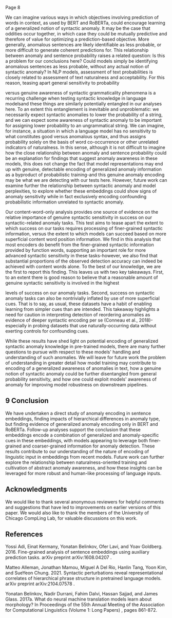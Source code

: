 Page 8

We can imagine various ways in which objectives involving prediction of words in context, as used by BERT and RoBERTa, could encourage learning of a generalized notion of syntactic anomaly. It may be the case that oddities occur together, in which case they could be mutually predictive and therefore of value for optimizing a prediction-based objective. More generally, anomalous sentences are likely identifiable as less probable, or more difficult to generate coherent predictions for. This relationship between anomaly and sentence probability raises a related question: Is this a problem for our conclusions here? Could models simply be identifying anomalous sentences as less probable, without any actual notion of syntactic anomaly? In NLP models, assessment of text probabilities is closely related to assessment of text naturalness and acceptability. For this reason, teasing apart general sensitivity to probability

versus genuine awareness of syntactic grammaticality phenomena is a recurring challenge when testing syntactic knowledge in language modelsand these things are similarly potentially entangled in our analyses here. To an extent this entanglement is inevitable and unproblematic: we necessarily expect syntactic anomalies to lower the probability of a string, and we can expect some awareness of syntactic anomaly to be important for assigning lower probability to an ungrammatical string. We can imagine, for instance, a situation in which a language model has no sensitivity to what constitutes good versus anomalous syntax, and thus assigns probability solely on the basis of word co-occurrence or other unrelated indicators of naturalness. In this sense, although it is not difficult to imagine how the close relationship between anomaly and sentence probability could be an explanation for findings that suggest anomaly awareness in these models, this does not change the fact that model representations may end up with genuine, detectable encoding of generalized anomaly information as a byproduct of probabilistic training-and this genuine anomaly encoding may be what we are detecting with our tests here. However, future work can examine further the relationship between syntactic anomaly and model perplexities, to explore whether these embeddings could show signs of anomaly sensitivity while in fact exclusively encoding confounding probabilistic information unrelated to syntactic anomaly.

Our content-word-only analysis provides one source of evidence on the relative importance of genuine syntactic sensitivity in success on our syntactic-related anomaly tasks. This test aims to tease apart the extent to which success on our tasks requires processing of finer-grained syntactic information, versus the extent to which models can succeed based on more superficial content word position information. We find in this analysis that most encoders do benefit from the finer-grained syntactic information provided by function words, supporting an important role for more advanced syntactic sensitivity in these tasks-however, we also find that substantial proportions of the observed detection accuracy can indeed be achieved with content words alone. To the best of our knowledge, we are the first to report this finding. This leaves us with two key takeaways. First, to an extent there is good reason to believe that a reasonable amount of genuine syntactic sensitivity is involved in the highest

levels of success on our anomaly tasks. Second, success on syntactic anomaly tasks can also be nontrivially inflated by use of more superficial cues. That is to say, as usual, these datasets have a habit of enabling learning from simpler cues than are intended. This takeaway highlights a need for caution in interpreting detection of reordering anomalies as evidence of deeper syntactic encoding per se (Conneau et al., 2018)-especially in probing datasets that use naturally-occurring data without exerting controls for confounding cues.

While these results have shed light on potential encoding of generalized syntactic anomaly knowledge in pre-trained models, there are many further questions to pursue with respect to these models' handling and understanding of such anomalies. We will leave for future work the problem of understanding in greater detail how model training may contribute to encoding of a generalized awareness of anomalies in text, how a genuine notion of syntactic anomaly could be further disentangled from general probability sensitivity, and how one could exploit models' awareness of anomaly for improving model robustness on downstream pipelines.

## 9 Conclusion

We have undertaken a direct study of anomaly encoding in sentence embeddings, finding impacts of hierarchical differences in anomaly type, but finding evidence of generalized anomaly encoding only in BERT and RoBERTa. Follow-up analyses support the conclusion that these embeddings encode a combination of generalized and anomaly-specific cues in these embeddings, with models appearing to leverage both finer-grained and coarser-grained information for anomaly detection. These results contribute to our understanding of the nature of encoding of linguistic input in embeddings from recent models. Future work can further explore the relationship between naturalness-oriented training and cultivation of abstract anomaly awareness, and how these insights can be leveraged for more robust and human-like processing of language inputs.

## Acknowledgments

We would like to thank several anonymous reviewers for helpful comments and suggestions that have led to improvements on earlier versions of this paper. We would also like to thank the members of the University of Chicago CompLing Lab, for valuable discussions on this work.

## References

Yossi Adi, Einat Kermany, Yonatan Belinkov, Ofer Lavi, and Yoav Goldberg. 2016. Fine-grained analysis of sentence embeddings using auxiliary prediction tasks. arXiv preprint arXiv:1608.04207 .

Matteo Alleman, Jonathan Mamou, Miguel A Del Rio, Hanlin Tang, Yoon Kim, and SueYeon Chung. 2021. Syntactic perturbations reveal representational correlates of hierarchical phrase structure in pretrained language models. arXiv preprint arXiv:2104.07578 .

Yonatan Belinkov, Nadir Durrani, Fahim Dalvi, Hassan Sajjad, and James Glass. 2017a. What do neural machine translation models learn about morphology? In Proceedings of the 55th Annual Meeting of the Association for Computational Linguistics (Volume 1: Long Papers) , pages 861-872.